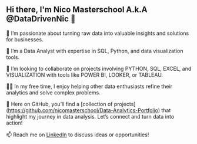 ## Hi there, I'm Nico Masterschool A.k.A @DataDrivenNic 👋

👀 I’m passionate about turning raw data into valuable insights and solutions for businesses.

🌱 I’m a Data Analyst with expertise in SQL, Python, and data visualization tools.

🤝 I’m looking to collaborate on projects involving PYTHON, SQL, EXCEL, and VISUALIZATION with tools like POWER BI, LOOKER, or TABLEAU.

👨‍💻 In my free time, I enjoy helping other data enthusiasts refine their analytics and solve complex problems.

🌱 Here on GitHub, you’ll find a [collection of projects] (https://github.com/nicomasterschool/Data-Analytics-Portfolio) that highlight my journey in data analysis. Let’s connect and turn data into action!

📫 Reach me on [LinkedIn](https://www.linkedin.com/in/nicolas-mustermann/) to discuss ideas or opportunities!
